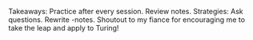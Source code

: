 Takeaways:
 Practice after every session.
 Review notes.
Strategies:
  Ask questions.
  Rewrite -notes.
Shoutout to my fiance for encouraging me to take the leap and apply to Turing!
